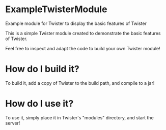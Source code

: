 # ExampleTwisterModule
Example module for Twister to display the basic features of Twister

This is a simple Twister module created to demonstrate the basic features of Twister.

Feel free to inspect and adapt the code to build your own Twister module!

# How do I build it?
To build it, add a copy of Twister to the build path, and compile to a jar!

# How do I use it?
To use it, simply place it in Twister's "modules" directory, and start the server!
